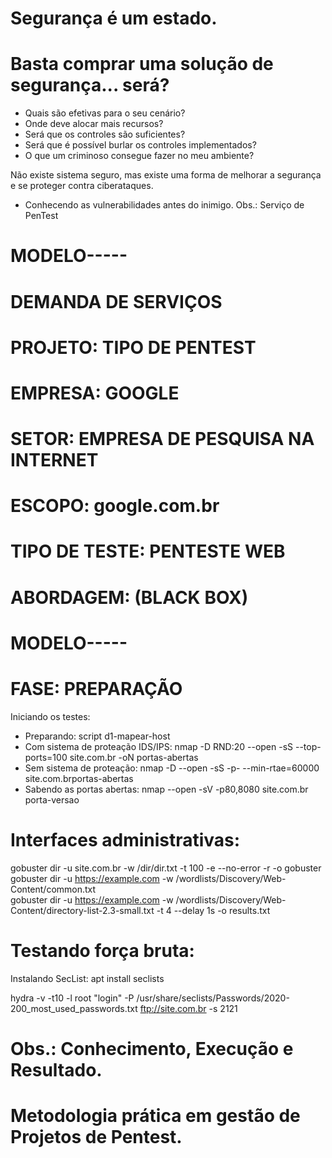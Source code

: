 # Segurança é um estado.

# Basta comprar uma solução de segurança... será?
- Quais são efetivas para o seu cenário?
- Onde deve alocar mais recursos?
- Será que os controles são suficientes?
- Será que é possível burlar os controles implementados?
- O que um criminoso consegue fazer no meu ambiente?

Não existe sistema seguro, mas existe uma forma de melhorar a segurança e se proteger contra ciberataques.
- Conhecendo as vulnerabilidades antes do inimigo.
Obs.: Serviço de PenTest

# MODELO-----
# DEMANDA DE SERVIÇOS
# PROJETO: TIPO DE PENTEST
# 
# EMPRESA: GOOGLE
# SETOR: EMPRESA DE PESQUISA NA INTERNET
# ESCOPO: google.com.br
# TIPO DE TESTE: PENTESTE WEB
# ABORDAGEM: (BLACK BOX)
# MODELO-----

# FASE: PREPARAÇÃO
Iniciando os testes:
- Preparando: script d1-mapear-host
- Com sistema de proteação IDS/IPS: nmap -D RND:20 --open -sS --top-ports=100 site.com.br -oN portas-abertas
- Sem sistema de proteação: nmap -D --open -sS -p- --min-rtae=60000 site.com.brportas-abertas
- Sabendo as portas abertas: nmap --open -sV -p80,8080 site.com.br porta-versao

# Interfaces administrativas:
gobuster dir -u site.com.br -w /dir/dir.txt -t 100 -e --no-error -r -o gobuster
gobuster dir -u https://example.com -w /wordlists/Discovery/Web-Content/common.txt  
gobuster dir -u https://example.com -w /wordlists/Discovery/Web-Content/directory-list-2.3-small.txt -t 4 --delay 1s -o results.txt

# Testando força bruta:
Instalando SecList:
apt install seclists

hydra -v -t10 -l root "login" -P /usr/share/seclists/Passwords/2020-200_most_used_passwords.txt ftp://site.com.br -s 2121


# Obs.: Conhecimento, Execução e Resultado.
# Metodologia prática em gestão de Projetos de Pentest.
